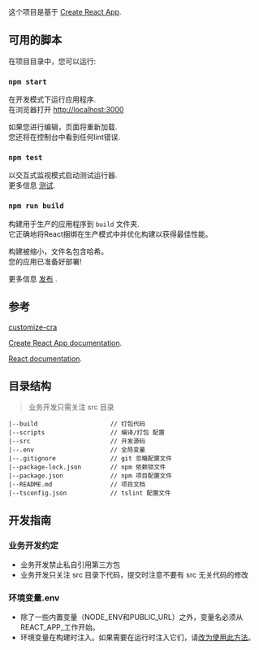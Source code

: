 这个项目是基于 [Create React App](https://github.com/facebook/create-react-app).

## 可用的脚本

在项目目录中，您可以运行:

### `npm start`

在开发模式下运行应用程序.<br>
在浏览器打开 [http://localhost:3000](http://localhost:3000) 

如果您进行编辑，页面将重新加载.<br>
您还将在控制台中看到任何lint错误.

### `npm test`

以交互式监视模式启动测试运行器.<br>
更多信息 [测试](https://facebook.github.io/create-react-app/docs/running-tests).

### `npm run build`

构建用于生产的应用程序到 `build` 文件夹.<br>
它正确地将React捆绑在生产模式中并优化构建以获得最佳性能。

构建被缩小，文件名包含哈希。<br>
您的应用已准备好部署!

更多信息 [发布](https://facebook.github.io/create-react-app/docs/deployment) .


## 参考

[customize-cra](https://github.com/arackaf/customize-cra)

[Create React App documentation](https://facebook.github.io/create-react-app/docs/getting-started).

[React documentation](https://reactjs.org/).

## 目录结构

> 业务开发只需关注 src 目录

```
|--build                    // 打包代码
|--scripts                  // 编译/打包 配置
|--src                      // 开发源码
|--.env                     // 全局变量
|--.gitignore               // git 忽略配置文件
|--package-lock.json        // npm 依赖锁文件
|--package.json             // npm 项目配置文件
|--README.md                // 项目文档
|--tsconfig.json            // tslint 配置文件
```

## 开发指南

### 业务开发约定

- 业务开发禁止私自引用第三方包
- 业务开发只关注 src 目录下代码，提交时注意不要有 src 无关代码的修改

### 环境变量.env

- 除了一些内置变量（NODE_ENV和PUBLIC_URL）之外，变量名必须从REACT_APP_工作开始。
- 环境变量在构建时注入。如果需要在运行时注入它们，请[改为使用此方法](https://facebook.github.io/create-react-app/docs/title-and-meta-tags#generating-dynamic-meta-tags-on-the-server)。
